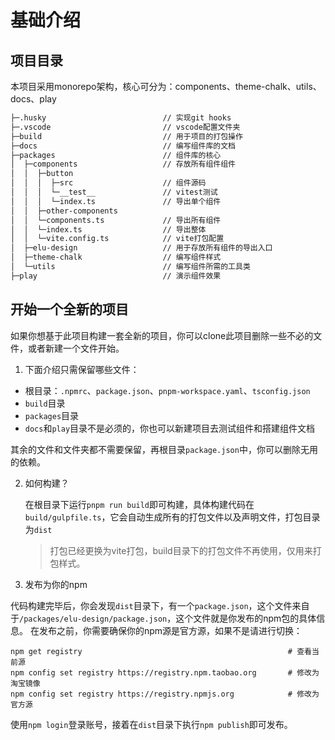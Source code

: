 # 基础介绍

## 项目目录

本项目采用monorepo架构，核心可分为：components、theme-chalk、utils、docs、play

```txt
├─.husky                          // 实现git hooks
├─.vscode                         // vscode配置文件夹
├─build                           // 用于项目的打包操作
├─docs                            // 编写组件库的文档
├─packages                        // 组件库的核心
│  ├─components                   // 存放所有组件组件
│  │  ├─button
│  │  │  ├─src                    // 组件源码
│  │  │  └─__test__               // vitest测试
│  │  │  └─index.ts               // 导出单个组件
│  │  ├─other-components
│  │  └─components.ts             // 导出所有组件
│  │  └─index.ts                  // 导出整体
│  │  └─vite.config.ts            // vite打包配置
│  ├─elu-design                   // 用于存放所有组件的导出入口
│  ├─theme-chalk                  // 编写组件样式
│  └─utils                        // 编写组件所需的工具类
├─play                            // 演示组件效果

```

## 开始一个全新的项目

如果你想基于此项目构建一套全新的项目，你可以clone此项目删除一些不必的文件，或者新建一个文件开始。

1. 下面介绍只需保留哪些文件：

- 根目录：`.npmrc`、`package.json`、`pnpm-workspace.yaml`、`tsconfig.json`
- `build`目录
- `packages`目录
- `docs`和`play`目录不是必须的，你也可以新建项目去测试组件和搭建组件文档

其余的文件和文件夹都不需要保留，再根目录`package.json`中，你可以删除无用的依赖。

2. 如何构建？

   在根目录下运行`pnpm run build`即可构建，具体构建代码在`build/gulpfile.ts`，它会自动生成所有的打包文件以及声明文件，打包目录为`dist`

   > 打包已经更换为vite打包，build目录下的打包文件不再使用，仅用来打包样式。

3. 发布为你的npm

代码构建完毕后，你会发现`dist`目录下，有一个`package.json`，这个文件来自于`/packages/elu-design/package.json`，这个文件就是你发布的npm包的具体信息。
在发布之前，你需要确保你的npm源是官方源，如果不是请进行切换：

```shell
npm get registry                                              # 查看当前源
npm config set registry https://registry.npm.taobao.org       # 修改为淘宝镜像
npm config set registry https://registry.npmjs.org            # 修改为官方源
```

使用`npm login`登录账号，接着在`dist`目录下执行`npm publish`即可发布。
